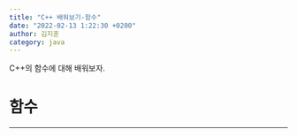 ```yaml
---
title: "C++ 배워보기-함수"
date: "2022-02-13 1:22:30 +0200"
author: 김지훈
category: java
---
```

C++의 함수에 대해 배워보자.

함수
===
***